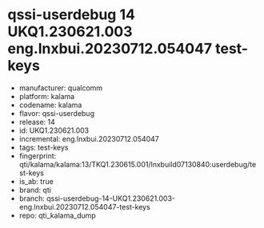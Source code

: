 # qssi-userdebug 14 UKQ1.230621.003 eng.lnxbui.20230712.054047 test-keys
- manufacturer: qualcomm
- platform: kalama
- codename: kalama
- flavor: qssi-userdebug
- release: 14
- id: UKQ1.230621.003
- incremental: eng.lnxbui.20230712.054047
- tags: test-keys
- fingerprint: qti/kalama/kalama:13/TKQ1.230615.001/lnxbuild07130840:userdebug/test-keys
- is_ab: true
- brand: qti
- branch: qssi-userdebug-14-UKQ1.230621.003-eng.lnxbui.20230712.054047-test-keys
- repo: qti_kalama_dump
